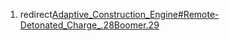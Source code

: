1.  redirect[Adaptive_Construction_Engine#Remote-Detonated_Charge_.28Boomer.29](Adaptive_Construction_Engine#Remote-Detonated_Charge_.28Boomer.29 "wikilink")